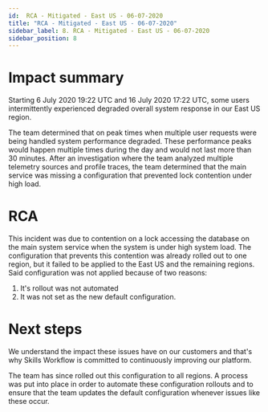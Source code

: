 ```yaml
---
id:  RCA - Mitigated - East US - 06-07-2020
title: "RCA - Mitigated - East US - 06-07-2020"
sidebar_label: 8. RCA - Mitigated - East US - 06-07-2020
sidebar_position: 8
---
```


# Impact summary

Starting 6 July 2020 19:22 UTC and 16 July 2020 17:22 UTC, some users intermittently experienced degraded overall system response in our East US region.

The team determined that on peak times when multiple user requests were being handled system performance degraded. These performance peaks would happen multiple times during the day and would not last more than 30 minutes.
After an investigation where the team analyzed multiple telemetry sources and profile traces, the team determined that the main service was missing a configuration that prevented lock contention under high load.

# RCA

This incident was due to contention on a lock accessing the database on the main system service when the system is under high system load.
The configuration that prevents this contention was already rolled out to one region, but it failed to be applied to the East US and the remaining regions.
Said configuration was not applied because of two reasons:

1.  It's rollout was not automated
2. It was not set as the new default configuration.

# Next steps

We understand the impact these issues have on our customers and that's why Skills Workflow is committed to continuously improving our platform.

The team has since rolled out this configuration to all regions.
A process was put into place in order to automate these configuration rollouts and to ensure that the team updates the default configuration whenever issues like these occur.
